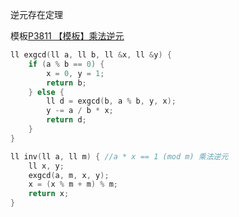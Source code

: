 逆元存在定理









模板[P3811 【模板】乘法逆元](https://www.luogu.com.cn/problem/P3811)

```cpp
ll exgcd(ll a, ll b, ll &x, ll &y) {
    if (a % b == 0) {
        x = 0, y = 1;
        return b;
    } else {
        ll d = exgcd(b, a % b, y, x);
        y -= a / b * x;
        return d;
    }
}

ll inv(ll a, ll m) { //a * x == 1 (mod m) 乘法逆元
    ll x, y;
    exgcd(a, m, x, y);
    x = (x % m + m) % m;
    return x;
}
```
